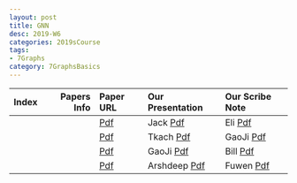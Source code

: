 ```yaml
---
layout: post
title: GNN   
desc: 2019-W6
categories: 2019sCourse
tags:
- 7Graphs
category: 7GraphsBasics
---
```


| Index | Papers Info | Paper URL| Our Presentation |Our Scribe Note |
| -----: | -------------------------------: | :----- | :----- | :----- | 
|  |      | [Pdf]() | Jack [Pdf]() | Eli [Pdf]() | 
|  |      | [Pdf]() | Tkach [Pdf]() | GaoJi [Pdf]() | 
|  |      | [Pdf]() | GaoJi [Pdf]() | Bill [Pdf]() | 
|  |      | [Pdf]() | Arshdeep [Pdf]() | Fuwen [Pdf]() | 
